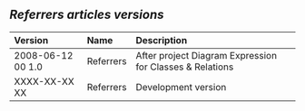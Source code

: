 ﻿## ***Referrers articles versions***


|**Version**|**Name**|**Description**|
| :- | :- | :- |
|2008-06-12 00  1.0|Referrers|After project Diagram Expression for Classes & Relations|
|XXXX-XX-XX XX|Referrers|Development version|

